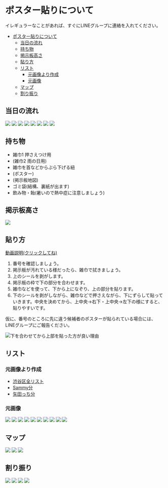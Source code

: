 # ポスター貼りについて

イレギュラーなことがあれば、すぐにLINEグループに連絡を入れてください。

- [ポスター貼りについて](#ポスター貼りについて)
  - [当日の流れ](#当日の流れ)
  - [持ち物](#持ち物)
  - [掲示板高さ](#掲示板高さ)
  - [貼り方](#貼り方)
  - [リスト](#リスト)
    - [元画像より作成](#元画像より作成)
    - [元画像](#元画像)
  - [マップ](#マップ)
  - [割り振り](#割り振り)

<!--
## 報告
### 掲示板の番号について
LINEにて、掲示板のどこに貼るかを通知します。

それまでは、最初の場所で待機をお願いします。

### LINEにての報告
1. ブロック終わったごとに、LINEグループに「Xブロック終わりました」と報告いただけると、全体の進捗がわかるのでよろしくお願いいたします。

2. 全部貼り終えた時には「担当分終わりました」と報告ください。

3. 時間切れで、貼りきれなかった場合には、他のメンバーで追って貼ります。どこが貼れていないか、明示して報告をお願いいたします。
-->

## 当日の流れ
![](img/S__33587205.jpg)
![](img/harikata/harikata_7.jpg)
![](img/harikata/harikata_6.jpg)
![](img/harikata/harikata_5.jpg)
![](img/harikata/harikata_4.jpg)
![](img/harikata/harikata_3.jpg)
![](img/harikata/harikata_2.jpg)
![](img/harikata/harikata_1.jpg)

## 持ち物
- 雑巾1 押さえつけ用
- (雑巾2 雨の日用)
- 雑巾を首などからぶら下げる紐
- (ポスター)
- (掲示板地図)
- ゴミ袋(結構、裏紙が出ます)
- 飲み物・飴(暑いので熱中症に注意しましょう)

## 掲示板高さ
![](img/board-height.jpg)

## 貼り方
[動画説明(クリックしてね)](img/how_to_poster.mp4)

1. 番号を確認しましょう。
2. 掲示板が汚れている様だったら、雑巾で拭きましょう。
3. 上のシールを剥がします。
4. 掲示板の枠で下の部分を合わせます。
5. 雑巾などを使って、下から上になぞり、上の部分を貼ります。
6. 下のシールを剥がしながら、雑巾などで押さえながら、下にずらして貼っていきます。中央を決めてから、上中央->右下・上中央->左下の様にすると、貼りやすいです。

仮に、番号のところに先に違う候補者のポスターが貼られている場合には、LINEグループにご報告ください。

![下を合わせてから上部を貼った方が良い理由](img/how_to_poster.jpg)

<!--
## 報告
### 掲示板の番号について
LINEにて、掲示板のどこに貼るかを通知します。

それまでは、最初の場所で待機をお願いします。

### LINEにての報告
1. ブロック終わったごとに、LINEグループに「Xブロック終わりました」と報告いただけると、全体の進捗がわかるのでよろしくお願いいたします。

2. 全部貼り終えた時には「担当分終わりました」と報告ください。

3. 時間切れで、貼りきれなかった場合には、他のメンバーで追って貼ります。どこが貼れていないか、明示して報告をお願いいたします。
-->

## リスト
### 元画像より作成
- [渋谷区全リスト](./2025mapurl.html)
- [Sammy分](./2025mapurl-sammy.html)
- [矢田っち分](./2025mapurl-yadacchi.html)

### 元画像
![](img/2025list/2025list_10.jpg)
![](img/2025list/2025list_9.jpg)
![](img/2025list/2025list_8.jpg)
![](img/2025list/2025list_7.jpg)
![](img/2025list/2025list_6.jpg)
![](img/2025list/2025list_5.jpg)
![](img/2025list/2025list_4.jpg)
![](img/2025list/2025list_3.jpg)
![](img/2025list/2025list_2.jpg)
![](img/2025list/2025list_1.jpg)

## マップ
![](img/2025map/2025map_1.jpg)
![](img/2025map/2025map_2.jpg)
![](img/2025map/2025map_3.jpg)

## 割り振り
![](img/warifuri/warifuri_1.jpg)
![](img/warifuri/warifuri_2.jpg)
![](img/warifuri/warifuri_3.jpg)
![](img/warifuri/warifuri_4.jpg)

